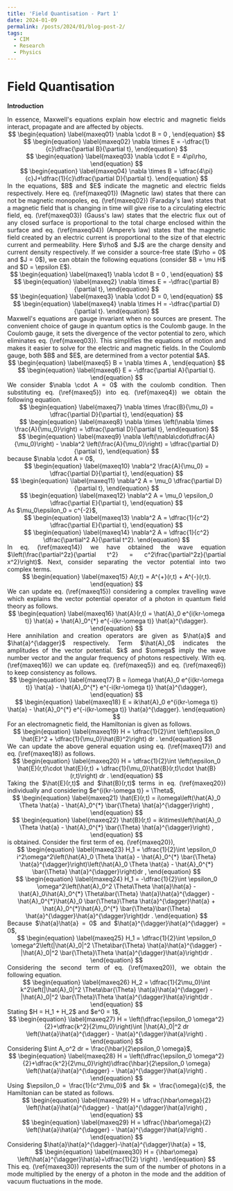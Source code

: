 ```yaml
---
title: 'Field Quantisation - Part 1'
date: 2024-01-09
permalink: /posts/2024/01/blog-post-2/
tags:
  - CIM
  - Research
  - Physics
---
```


<script
  src="https://cdn.mathjax.org/mathjax/latest/MathJax.js?config=TeX-AMS-MML_HTMLorMML"
  type="text/javascript">
</script>

Field Quantisation
======

**Introduction**

<div style="text-align: justify"> In essence, Maxwell's equations explain how electric and magnetic fields interact, propagate and are affected by objects.  </div> 

<div style="text-align: center"> 
$$
\begin{equation}
\label{maxeq01}
    \nabla \cdot B = 0  ,
\end{equation}
$$
 </div>

<div style="text-align: center"> 
$$
\begin{equation}
\label{maxeq02}
    \nabla \times E = -\dfrac{1}{c}\dfrac{\partial B}{\partial t},
\end{equation}
$$
 </div>
 
<div style="text-align: center"> 
$$
\begin{equation}
\label{maxeq03}
    \nabla \cdot E = 4\pi\rho,
\end{equation}
$$
 </div>
 
<div style="text-align: center"> 
$$
\begin{equation}
\label{maxeq04}
    \nabla \times B = \dfrac{4\pi}{c}J+\dfrac{1}{c}\dfrac{\partial D}{\partial t}.
\end{equation}
$$
 </div>
 
<div style="text-align: justify"> In the equations, $B$ and $E$ indicate the magnetic and electric fields respectively. Here eq. (\ref{maxeq01}) (Magnetic law) states that there can not be magnetic monopoles, eq. (\ref{maxeq02}) (Faraday's law) states that a magnetic field that is changing in time will give rise to a circulating electric field, eq. (\ref{maxeq03}) (Gauss's law) states that the electric flux out of any closed surface is proportional to the total charge enclosed within the surface and eq. (\ref{maxeq04}) (Ampere’s law) states that the magnetic field created by an electric current is proportional to the size of that electric current and permeability. Here $\rho$ and $J$ are the charge density and current density respectively. If we consider a source-free state ($\rho = 0$ and $J = 0$), we can obtain the following equations (consider $B = \mu H$ and $D = \epsilon E$).  </div> 

<div style="text-align: center"> 
$$
\begin{equation}
\label{maxeq1}
    \nabla \cdot B = 0  ,
\end{equation}
$$
 </div>
 
<div style="text-align: center"> 
$$
\begin{equation}
\label{maxeq2}
    \nabla \times E = -\dfrac{\partial B}{\partial t},
\end{equation}
$$
 </div>
 
<div style="text-align: center"> 
$$
\begin{equation}
\label{maxeq3}
    \nabla \cdot D = 0,
\end{equation}
$$
 </div>
 
<div style="text-align: center"> 
$$
\begin{equation}
\label{maxeq4}
    \nabla \times H = -\dfrac{\partial D}{\partial t}.
\end{equation}
$$
 </div>
 
<div style="text-align: justify"> Maxwell's equations are gauge invariant when no sources are present.
The convenient choice of gauge in quantum optics is the Coulomb gauge. In the Coulomb gauge, it sets the divergence of the vector potential to zero, which eliminates eq. (\ref{maxeq03}). This simplifies the equations of motion and makes it easier to solve for the electric and magnetic fields.  In the Coulomb gauge, both $B$ and $E$, are determined from a vector potential $A$.   </div> 

<div style="text-align: center"> 
$$
\begin{equation}
\label{maxeq5}
    B = \nabla \times A ,
\end{equation}
$$
 </div>
 
<div style="text-align: center"> 
$$
\begin{equation}
\label{maxeq6}
    E = -\dfrac{\partial A}{\partial t}.
\end{equation}
$$
 </div>
 
<div style="text-align: justify"> We consider $\nabla \cdot A = 0$ with the coulomb condition. Then substituting eq. (\ref{maxeq5}) into eq. (\ref{maxeq4}) we obtain the following equation.  </div> 

<div style="text-align: center"> 
$$
\begin{equation}
\label{maxeq7}
    \nabla \times \frac{B}{\mu_0} =  \dfrac{\partial D}{\partial t},
\end{equation}
$$
 </div>
 
<div style="text-align: center"> 
$$
\begin{equation}
\label{maxeq8}
    \nabla \times \left(\nabla \times \frac{A}{\mu_0}\right) =  \dfrac{\partial D}{\partial t},
\end{equation}
$$
 </div>
 
<div style="text-align: center"> 
$$
\begin{equation}
\label{maxeq9}
    \nabla \left(\nabla\cdot\dfrac{A}{\mu_0}\right) - \nabla^2 \left(\frac{A}{\mu_0}\right) =  \dfrac{\partial D}{\partial t},
\end{equation}
$$
 </div>
 
<div style="text-align: justify"> because $\nabla \cdot A = 0$,  </div> 

<div style="text-align: center"> 
$$
\begin{equation}
\label{maxeq10}
    \nabla^2 \frac{A}{\mu_0} =  \dfrac{\partial D}{\partial t},
\end{equation}
$$
 </div>
 
<div style="text-align: center"> 
$$
\begin{equation}
\label{maxeq11}
    \nabla^2 A = \mu_0 \dfrac{\partial D}{\partial t},
\end{equation}
$$
 </div>
 
<div style="text-align: center"> 
$$
\begin{equation}
\label{maxeq12}
    \nabla^2 A = \mu_0 \epsilon_0 \dfrac{\partial E}{\partial t},
\end{equation}
$$
 </div>
 
<div style="text-align: justify"> As $\mu_0\epsilon_0 = c^{-2}$,  </div> 

<div style="text-align: center"> 
$$
\begin{equation}
\label{maxeq13}
    \nabla^2 A = \dfrac{1}{c^2} \dfrac{\partial E}{\partial t},
\end{equation}
$$
 </div>
 
<div style="text-align: center"> 
$$
\begin{equation}
\label{maxeq14}
    \nabla^2 A = \dfrac{1}{c^2} \dfrac{\partial^2 A}{\partial t^2}.
\end{equation}
$$
 </div>
 
<div style="text-align: justify"> In eq. (\ref{maxeq14}) we have obtained the wave equation $\left(\frac{\partial^2z}{\partial t^2} = c^2\frac{\partial^2z}{\partial x^2}\right)$. Next, consider separating the vector potential into two complex terms.  </div> 

<div style="text-align: center"> 
$$
\begin{equation}
\label{maxeq15}
    A(r,t) = A^{+}(r,t) + A^{-}(r,t).
\end{equation}
$$
 </div>
 
<div style="text-align: justify"> We can update eq. (\ref{maxeq15}) considering a complex travelling wave which explains the vector potential operator of a photon in quantum field theory as follows.  </div> 

<div style="text-align: center"> 
$$
\begin{equation}
\label{maxeq16}
    \hat{A}(r,t) = \hat{A}_0 e^{i(kr-\omega t)} \hat{a} + \hat{A}_0^{*} e^{-i(kr-\omega t)} \hat{a}^{\dagger}.
\end{equation}
$$
 </div>
 
<div style="text-align: justify"> Here annihilation and creation operators are given as $\hat{a}$ and $\hat{a}^{\dagger}$ respectively. Term $\hat{A}_0$ indicates the amplitudes of the vector potential. $k$ and $\omega$ imply the wave number vector and the angular frequency of photons respectively. With eq. (\ref{maxeq16}) we can update eq. (\ref{maxeq5}) and eq. (\ref{maxeq6}) to keep consistency as follows.  </div> 

<div style="text-align: center"> 
$$
\begin{equation}
\label{maxeq17}
    B = i\omega \hat{A}_0 e^{i(kr-\omega t)} \hat{a} - \hat{A}_0^{*} e^{-i(kr-\omega t)} \hat{a}^{\dagger},
\end{equation}
$$
 </div>
 
<div style="text-align: center"> 
$$
\begin{equation}
\label{maxeq18}
    E = ik\hat{A}_0 e^{i(kr-\omega t)} \hat{a} - \hat{A}_0^{*} e^{-i(kr-\omega t)} \hat{a}^{\dagger}.
\end{equation}
$$
 </div>
 
<div style="text-align: justify"> For an electromagnetic field, the Hamiltonian is given as follows.  </div> 

<div style="text-align: center"> 
$$
\begin{equation}
\label{maxeq19}
    H =  \dfrac{1}{2}\int \left(\epsilon_0 \hat{E}^2 + \dfrac{1}{\mu_0}\hat{B}^2\right) dr .
\end{equation}
$$
 </div>
 
<div style="text-align: justify"> We can update the above general equation using eq. (\ref{maxeq17}) and eq. (\ref{maxeq18}) as follows.  </div> 

<div style="text-align: center"> 
$$
\begin{equation}
\label{maxeq20}
    H =  \dfrac{1}{2}\int \left(\epsilon_0 \hat{E}(r,t)\cdot \hat{E}(r,t) + \dfrac{1}{\mu_0}\hat{B}(r,t)\cdot \hat{B}(r,t)\right) dr .
\end{equation}
$$
 </div>
 
<div style="text-align: justify"> Taking the $\hat{E}(r,t)$ and $\hat{B}(r,t)$ terms in eq. (\ref{maxeq20}) individually and considering $e^{i(kr-\omega t)} = \Theta$,  </div> 

<div style="text-align: center"> 
$$
\begin{equation}
\label{maxeq21}
    \hat{E}(r,t) =  i\omega\left(\hat{A}_0 \Theta \hat{a} - \hat{A}_0^{*} \bar{\Theta} \hat{a}^{\dagger}\right) ,
\end{equation}
$$
 </div>
 
<div style="text-align: center"> 
$$
\begin{equation}
\label{maxeq22}
    \hat{B}(r,t) =  ik\times\left(\hat{A}_0 \Theta \hat{a} - \hat{A}_0^{*} \bar{\Theta} \hat{a}^{\dagger}\right) ,
\end{equation}
$$
 </div>
 
<div style="text-align: justify"> is obtained. Consider the first term of eq. (\ref{maxeq20}),  </div> 

<div style="text-align: center"> 
$$
\begin{equation}
\label{maxeq23}
    H_1 =  \dfrac{1}{2}\int \epsilon_0 i^2\omega^2\left(\hat{A}_0 \Theta \hat{a} - \hat{A}_0^{*} \bar{\Theta} \hat{a}^{\dagger}\right)\left(\hat{A}_0 \Theta \hat{a} - \hat{A}_0^{*} \bar{\Theta} \hat{a}^{\dagger}\right)dr ,
\end{equation}
$$
 </div>
 
<div style="text-align: center"> 
$$
\begin{equation}
\label{maxeq24}
    H_1 =  -\dfrac{1}{2}\int \epsilon_0 \omega^2\left(\hat{A}_0^2 \Theta\Theta \hat{a}\hat{a} - \hat{A}_0\hat{A}_0^{*} \Theta\bar{\Theta} \hat{a}\hat{a}^{\dagger} - \hat{A}_0^{*}\hat{A}_0 \bar{\Theta}\Theta \hat{a}^{\dagger}\hat{a} + \hat{A}_0^{*}\hat{A}_0^{*} \bar{\Theta}\bar{\Theta} \hat{a}^{\dagger}\hat{a}^{\dagger}\right)dr .
\end{equation}
$$
 </div>
 
<div style="text-align: justify"> Because $\hat{a}\hat{a} = 0$ and $\hat{a}^{\dagger}\hat{a}^{\dagger} = 0$,  </div> 

<div style="text-align: center"> 
$$
\begin{equation}
\label{maxeq25}
    H_1 =  \dfrac{1}{2}\int \epsilon_0 \omega^2\left(|\hat{A}_0|^2 \Theta\bar{\Theta} \hat{a}\hat{a}^{\dagger} - |\hat{A}_0|^2 \bar{\Theta}\Theta \hat{a}^{\dagger}\hat{a}\right)dr .
\end{equation}
$$
 </div>
 
<div style="text-align: justify"> Considering the second term of eq. (\ref{maxeq20}), we obtain the following equation.  </div> 

<div style="text-align: center"> 
$$
\begin{equation}
\label{maxeq26}
    H_2 =  \dfrac{1}{2\mu_0}\int k^2\left(|\hat{A}_0|^2 \Theta\bar{\Theta} \hat{a}\hat{a}^{\dagger} - |\hat{A}_0|^2 \bar{\Theta}\Theta \hat{a}^{\dagger}\hat{a}\right)dr .
\end{equation}
$$
 </div>
 
<div style="text-align: justify"> Stating $H = H_1 + H_2$ and $e^0 = 1$,  </div> 

<div style="text-align: center"> 
$$
\begin{equation}
\label{maxeq27}
    H =  \left(\dfrac{\epsilon_0 \omega^2}{2}+\dfrac{k^2}{2\mu_0}\right)\int |\hat{A}_0|^2 dr \left(\hat{a}\hat{a}^{\dagger} -  \hat{a}^{\dagger}\hat{a}\right) .
\end{equation}
$$
 </div>
 
<div style="text-align: justify"> Considering $\int A_o^2 dr = \frac{\hbar}{2\epsilon_0 \omega}$,  </div> 

<div style="text-align: center"> 
$$
\begin{equation}
\label{maxeq28}
    H =  \left(\dfrac{\epsilon_0 \omega^2}{2}+\dfrac{k^2}{2\mu_0}\right)\dfrac{\hbar}{2\epsilon_0 \omega} \left(\hat{a}\hat{a}^{\dagger} -  \hat{a}^{\dagger}\hat{a}\right) .
\end{equation}
$$
 </div>
 
<div style="text-align: justify"> Using $\epsilon_0 = \frac{1}{c^2\mu_0}$ and $k = \frac{\omega}{c}$, the Hamiltonian can be stated as follows.  </div> 

<div style="text-align: center"> 
$$
\begin{equation}
\label{maxeq29}
    H =  \dfrac{\hbar\omega}{2} \left(\hat{a}\hat{a}^{\dagger} -  \hat{a}^{\dagger}\hat{a}\right) ,
\end{equation}
$$
 </div>
 
<div style="text-align: center"> 
$$
\begin{equation}
\label{maxeq29}
    H =  \dfrac{\hbar\omega}{2} \left(\hat{a}\hat{a}^{\dagger} -  \hat{a}^{\dagger}\hat{a}\right) .
\end{equation}
$$
 </div>
 
<div style="text-align: justify"> Considering $\hat{a}\hat{a}^{\dagger}-\hat{a}^{\dagger}\hat{a} = 1$,  </div> 

<div style="text-align: center"> 
$$
\begin{equation}
\label{maxeq30}
    H =  {\hbar\omega} \left(\hat{a}^{\dagger}\hat{a}+\dfrac{1}{2} \right) .
\end{equation}
$$
 </div>
 
<div style="text-align: justify"> This eq. (\ref{maxeq30}) represents the sum of the number of photons in a mode multiplied by the energy of a photon in the mode and the addition of vacuum fluctuations in the mode.  </div> 


